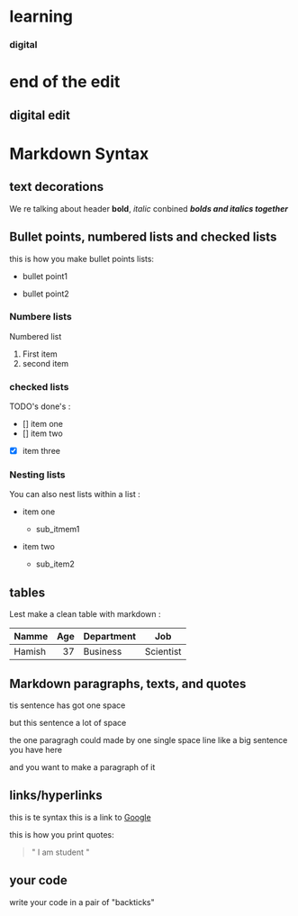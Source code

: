 # learning
### digital
end of the edit
==================
digital edit
------------------
Markdown Syntax
================
## text decorations
We re talking about header **bold**, *italic*
conbined **_bolds and italics together_**

## Bullet points, numbered lists and checked lists

this is how  you make bullet points lists:

* bullet point1

* bullet point2

### Numbere lists

Numbered list
1. First item
2. second item

### checked lists

TODO's done's :

- [] item one
- [] item two
- [x] item three

### Nesting lists

You can also nest lists within a list :
* item one
   * sub_itmem1
   
 * item two
   * sub_item2
   
 ## tables
 
  Lest make a clean table with markdown :
  
  | Namme | Age | Department | Job |
  | --- | ---: | --- | :---: |
  | Hamish | 37 | Business | Scientist |
 
   ## Markdown paragraphs, texts, and quotes
   
   tis sentence has got one space
   
   but  this    sentence a lot of    space
   
   
   the one paragragh could made by one single space line like a big sentence you have here
   
   and you want to make a paragraph of it
   
   ## links/hyperlinks
   this is te syntax 
   this is  a link to [Google](https://www.google.co.nz)
   
   this is how you print quotes:
   
  > " I am student " 
  
  ## your code
   write your code in a pair of "backticks"
   
   

